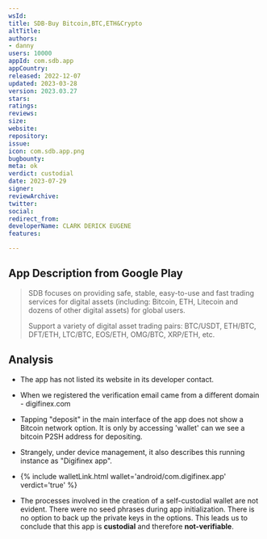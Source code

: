 ```yaml
---
wsId: 
title: SDB-Buy Bitcoin,BTC,ETH&Crypto
altTitle: 
authors:
- danny
users: 10000
appId: com.sdb.app
appCountry: 
released: 2022-12-07
updated: 2023-03-28
version: 2023.03.27
stars: 
ratings: 
reviews: 
size: 
website: 
repository: 
issue: 
icon: com.sdb.app.png
bugbounty: 
meta: ok
verdict: custodial
date: 2023-07-29
signer: 
reviewArchive: 
twitter: 
social: 
redirect_from: 
developerName: CLARK DERICK EUGENE
features: 

---
```


## App Description from Google Play

> SDB focuses on providing safe, stable, easy-to-use and fast trading services for digital assets (including: Bitcoin, ETH, Litecoin and dozens of other digital assets) for global users. 
>
> Support a variety of digital asset trading pairs: BTC/USDT, ETH/BTC, DFT/ETH, LTC/BTC, EOS/ETH, OMG/BTC, XRP/ETH, etc.

## Analysis

- The app has not listed its website in its developer contact.
- When we registered the verification email came from a different domain - digifinex.com
- Tapping "deposit" in the main interface of the app does not show a Bitcoin network option. It is only by accessing 'wallet' can we see a bitcoin P2SH address for depositing.
- Strangely, under device management, it also describes this running instance as "Digifinex app".

- {% include walletLink.html wallet='android/com.digifinex.app' verdict='true' %}

- The processes involved in the creation of a self-custodial wallet are not evident. There were no seed phrases during app initialization. There is no option to back up the private keys in the options. This leads us to conclude that this app is **custodial** and therefore **not-verifiable**.

